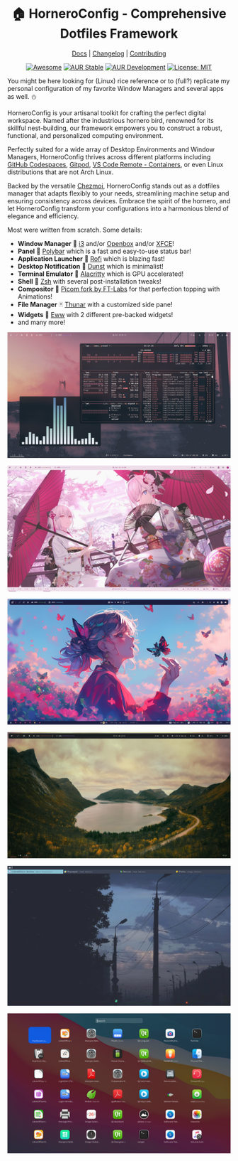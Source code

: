 <div align="center">
  <h1>🏠 HorneroConfig - Comprehensive Dotfiles Framework</h1>
  
  [Docs](https://ulises-jeremias.github.io/dotfiles) |
  [Changelog](#) |
  [Contributing](https://github.com/ulises-jeremias/dotfiles/blob/master/.github/CONTRIBUTING.md)

</div> <!-- center -->

<div align="center">

[![Awesome](https://cdn.rawgit.com/sindresorhus/awesome/d7305f38d29fed78fa85652e3a63e154dd8e8829/media/badge.svg)](https://github.com/PandaFoss/Awesome-Arch)
[![AUR Stable](https://img.shields.io/aur/version/dots-stable?label=AUR+Stable)](https://aur.archlinux.org/packages/dots-stable)
[![AUR Development](https://img.shields.io/aur/version/dots-git?label=AUR+Development)](https://aur.archlinux.org/packages/dots-git)
[![License: MIT][licensebadge]][licenseurl]

</div>

You might be here looking for (Linux) rice reference or to (full?) replicate my personal
configuration of my favorite Window Managers and several apps as well. ⛄

HorneroConfig is your artisanal toolkit for crafting the perfect digital workspace.
Named after the industrious hornero bird, renowned for its skillful nest-building,
our framework empowers you to construct a robust, functional, and personalized computing environment.

Perfectly suited for a wide array of Desktop Environments and Window Managers,
HorneroConfig thrives across different platforms including [GitHub Codespaces](https://docs.github.com/codespaces/customizing-your-codespace/personalizing-codespaces-for-your-account#dotfiles), [Gitpod](https://www.gitpod.io/docs/config-dotfiles), [VS Code Remote - Containers](https://code.visualstudio.com/docs/remote/containers#_personalizing-with-dotfile-repositories), or even Linux distributions that are not Arch Linux.

Backed by the versatile [Chezmoi](https://www.chezmoi.io/), HorneroConfig stands out as a dotfiles manager
that adapts flexibly to your needs, streamlining machine setup and ensuring consistency across devices.
Embrace the spirit of the hornero, and let HorneroConfig transform your configurations
into a harmonious blend of elegance and efficiency.

Most were written from scratch. Some details:

- **Window Manager** 🍱 [i3](https://i3wm.org) and/or [Openbox](http://openbox.org/wiki/Main_Page) and/or [XFCE](https://www.xfce.org/)!
- **Panel** 🌸 [Polybar](https://polybar.github.io/) which is a fast and easy-to-use status bar!
- **Application Launcher** 🚀 [Rofi](https://github.com/davatorium/rofi) which is blazing fast!
- **Desktop Notification** 🌿 [Dunst](https://github.com/dunst-project/dunst) which is minimalist!
- **Terminal Emulator** 🌿 [Alacritty](https://alacritty.org/) which is GPU accelerated!
- **Shell** 🐚 [Zsh](https://zsh.org) with several post-installation tweaks!
- **Compositor** 🍧 [Picom fork by FT-Labs](https://github.com/FT-Labs/picom) for that perfection topping with Animations!
- **File Manager** 🃏 [Thunar](https://docs.xfce.org/xfce/thunar/start) with a customized side pane!
- **Widgets** 🎨 [Eww](https://github.com/elkowar/eww) with 2 different pre-backed widgets!
- and many more!

![Dotfiles Screen Overview](https://github.com/ulises-jeremias/dotfiles/blob/master/static/screen.png?raw=true)

![Dotfiles Anime Light Theme Overview](https://github.com/ulises-jeremias/dotfiles/blob/master/static/anime.jpeg?raw=true)

![Dotfiles Anime Dark Overview](https://github.com/ulises-jeremias/dotfiles/blob/master/static/anime-girl-screen.png?raw=true)

![Dotfiles Dark Overview](https://github.com/ulises-jeremias/dotfiles/blob/master/static/screen-2.jpg?raw=true)

![Nord Two Lines](https://github.com/ulises-jeremias/dotfiles/blob/master/static/screenshot-nord-two-lines.png?raw=true)

![Launchpad](https://github.com/ulises-jeremias/dotfiles/blob/master/static/screenshot-launchpad.png?raw=true)

[licensebadge]: https://img.shields.io/badge/License-MIT-blue.svg
[licenseurl]: https://github.com/ulises-jeremias/dotfiles/blob/master/LICENSE
